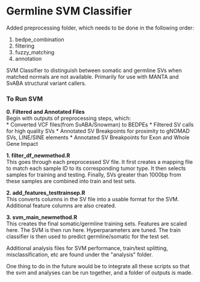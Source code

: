 # Germline SVM Classifier

Added preprocessing folder, which needs to be done in the following order:

1. bedpe_combination
2. filtering
3. fuzzy_matching
4. annotation

SVM Classifier to distinguish between somatic and germline SVs when matched normals are not available. Primarily for use with MANTA and SvABA structural variant callers.

### To Run SVM ###

**0. Filtered and Annotated Files** <br /> 
Begin with outputs of preprocessing steps, which: <br />
    * Converted VCF files(from SvABA/Snowman) to BEDPEs
    * Filtered SV calls for high quality SVs
    * Annotated SV Breakpoints for proximity to gNOMAD SVs, LINE/SINE elements
    * Annotated SV Breakpoints for Exon and Whole Gene Impact 

**1. filter_df_newmethod.R** <br />
    This goes through each preprocessed SV file. It first creates a mapping file to match each sample ID to its corresponding tumor type. It then selects samples for training and testing. Finally, SVs greater than 1000bp from these samples are combined into train and test sets. 
    
**2. add_features_testtrainsep.R** <br />
    This converts columns in the SV file into a usable format for the SVM. Additional feature columns are also created. 
    
**3. svm_main_newmethod.R** <br />
    This creates the final somatic/germline training sets. Features are scaled here. The SVM is then run here. Hyperparameters are tuned. The train classifier is then used to predict germline/somatic for the test set. 


Additional analysis files for SVM performance, train/test splitting, misclassification, etc are found under the "analysis" folder. 

One thing to do in the future would be to integrate all these scripts so that the svm and analyses can be run together, and a folder of outputs is made. 
